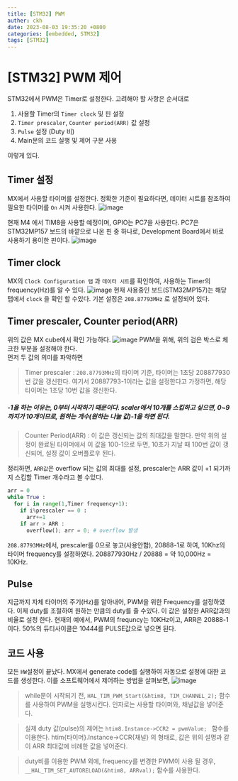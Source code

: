 ```yaml
---
title: [STM32] PWM
auther: ckh
date: 2023-08-03 19:35:20 +0800
categories: [embedded, STM32]
tags: [STM32]    
---
```


# [STM32] PWM 제어

STM32에서 PWM은 Timer로 설정한다.
고려해야 할 사항은 순서대로
1. 사용할 Timer의 ``Timer clock`` 및 핀 설정
2. ``Timer prescaler``, ``Counter period(ARR)`` 값 설정
3. ``Pulse`` 설정 (Duty 비)
4. Main문의 코드 실행 및 제어 구문 사용
  
이렇게 있다.

## Timer 설정
MX에서 사용할 타이머를 설정한다. 정확한 기준이 필요하다면, 데이터 시트를 참조하여 필요한 타이머를 ``On`` 시켜 사용한다.
![image](https://github.com/ckh7488/ckh7488.github.io/assets/75701998/9af282aa-a3da-47bc-80fd-e534f2943d7d)

현재 M4 에서 TIM8을 사용할 예정이며, GPIO는 PC7을 사용한다.
PC7은 STM32MP157 보드의 바깥으로 나온 핀 중 하나로, Development Board에서 바로 사용하기 용이한 핀이다.
![image](https://github.com/ckh7488/ckh7488.github.io/assets/75701998/409a06e1-d006-4266-b29f-1eb0ffe55de6)


## Timer clock
MX의 ``Clock Configuration 탭`` 과 ``데이터 시트``를 확인하여, 사용하는 Timer의 frequency(Hz)를 알 수 있다.
![image](https://github.com/ckh7488/ckh7488.github.io/assets/75701998/7cc63c1f-9077-4780-9312-6a733a2641ce)
현재 사용중인 보드(STM32MP157)는 해당 탭에서 ``clock`` 을 확인 할 수있다.
기본 설정은 ``208.87793MHz`` 로 설정되어 있다.

## Timer prescaler, Counter period(ARR) 
위의 값은 MX cube에서 확인 가능하다.
![image](https://github.com/ckh7488/ckh7488.github.io/assets/75701998/4f70a045-3a72-4340-bbb5-4b9eeeb8ba73)
PWM을 위해, 위의 검은 박스로 체크한 부분을 설정해야 한다.  
먼저 두 값의 의미를 파악하면

>Timer prescaler :  ``208.87793MHz``의 타이머 기준, 타이머는 1초당 208877930번 값을 갱신한다. 여기서 20887793-1이라는 값을 설정한다고 가정하면, 해당 타이머는 1초당 10번 값을 갱신한다.
##### -1을 하는 이유는, 0부터 시작하기 때문이다. scaler에서 10개를 스킵하고 싶으면, 0~9까지가 10개이므로, 원하는 개수(원하는 나눌 값)-1을 하면 된다.
>Counter Period(ARR) : 이 값은 갱신되는 값의 최대값을 말한다. 만약 위의 설정이 완료된 타이머에서 이 값을 100-1으로 두면, 10초가 지날 때 100번 값이 갱신되어, 설정 값이 오버플로우 된다.


정리하면, ``ARR값``은 overflow 되는 값의 최대를 설정, prescaler는 ARR 값이 +1 되기까지 스킵할 Timer 개수라고 볼 수있다.

```python
arr = 0
while True : 
  for i in range(1,Timer frequency+1):
    if i%prescaler == 0 :
      arr+=1
    if arr > ARR :     
      overflow(); arr = 0; # overflow 발생
```

``208.87793MHz``에서, prescaler를 0으로 놓고(사용안함), 20888-1로 하여, 10Khz의 타이머 frequency를 설정하였다.
208877930Hz / 20888 = 약 10,000Hz = 10KHz.

## Pulse
지금까지 자체 타이머의 주기(Hz)를 알아내어, PWM을 위한 Frequency를 설정하였다.
이제 duty를 조절하여 원하는 만큼의 duty를 줄 수있다.
이 값은 설정한 ARR값과의 비율로 설정 한다.
현재의 예에서, PWM의 frequncy는 10KHz이고, ARR은 20888-1 이다. 50%의 듀티사이클은 10444를 PULSE값으로 넣으면 된다.

## 코드 사용
모든 ``HW``설정이 끝났다. MX에서 generate code를 실행하여 자동으로 설정에 대한 코드를 생성한다.
이를 소프트웨어에서 제어하는 방법을 살펴보면,
![image](https://github.com/ckh7488/ckh7488.github.io/assets/75701998/2a44aa6a-4fcd-498a-ae10-54c9a0da7261)

>while문이 시작되기 전, ``HAL_TIM_PWM_Start(&htim8, TIM_CHANNEL_2);`` 함수를 사용하여 PWM을 실행시킨다.
인자로는 사용할 타이머와, 채널값을 넣어준다.

>실제 duty 값(pulse)의 제어는 ``htim8.Instance->CCR2 = pwmValue; `` 함수를 이용한다.
htim{타이머}.Instance->CCR{채널} 의 형태로, 값은 위의 설명과 같이 ARR 최대값에 비례한 값을 넣어준다.

>duty비를 이용한 PWM 외에, frequency를 변경한 PWM이 사용 될 경우, `__HAL_TIM_SET_AUTORELOAD(&htim8, ARRval);` 함수를 사용한다.
